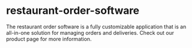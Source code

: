 # restaurant-order-software
The restaurant order software is a fully customizable application that is an all-in-one solution for managing orders and deliveries. Check out our product page for more information.

